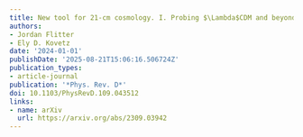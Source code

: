 ```yaml
---
title: New tool for 21-cm cosmology. I. Probing $\Lambda$CDM and beyond
authors:
- Jordan Flitter
- Ely D. Kovetz
date: '2024-01-01'
publishDate: '2025-08-21T15:06:16.506724Z'
publication_types:
- article-journal
publication: '*Phys. Rev. D*'
doi: 10.1103/PhysRevD.109.043512
links:
- name: arXiv
  url: https://arxiv.org/abs/2309.03942
---
```

